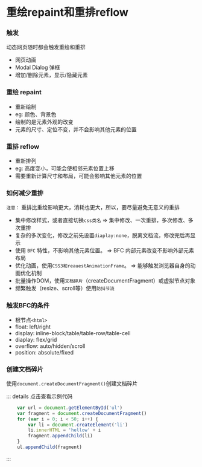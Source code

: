 
# 重绘repaint和重排reflow

### 触发
动态网页随时都会触发重绘和重排
- 网页动画
- Modal Dialog 弹框
- 增加/删除元素，显示/隐藏元素

### 重绘 repaint
- 重新绘制
- eg: 颜色、背景色
- 绘制的是元素外观的改变
- 元素的尺寸、定位不变，并不会影响其他元素的位置

### 重排 reflow
- 重新排列
- eg: 高度变小，可能会使相邻元素位置上移
- 需要重新计算尺寸和布局，可能会影响其他元素的位置

### 如何减少重排

`注意：` 重排比重绘影响更大，消耗也更大，所以，要尽量避免无意义的重排

- 集中修改样式，或者直接切换`css类名` => 集中修改、一次重排，多次修改、多次重排
- 复杂的多次变化，修改之前先设置`diaplay:none`，脱离文档流，修改完后再显示
- 使用 `BFC` 特性，不影响其他元素位置。 => BFC 内部元素改变不影响外部元素布局
- 优化动画，使用`CSS3和reauestAnimationFrame`。 => 能够触发浏览器自身的动画优化机制
- 批量操作DOM，使用`文档碎片`（createDocumentFragment）或虚拟节点对象
- 频繁触发（resize、scroll等）使用`防抖节流`


### 触发BFC的条件
- 根节点`<html>`
- float: left/right
- display: inline-block/table/table-row/table-cell
- diaplay: flex/grid
- overflow: auto/hidden/scroll
- position: absolute/fixed

### 创建文档碎片
使用`document.createDocumentFragment()`创建文档碎片

::: details 点击查看示例代码
``` js
    var url = document.getElementById('ul')
    var fragment = document.createDocumentFragment()
    for (var i = 0; i < 50; i++) {
        var li = document.createElement('li')
        li.innerHTML = 'hellow' + i
        fragment.appendChild(li)
    }
    ul.appendChild(fragment)
```
::: 
